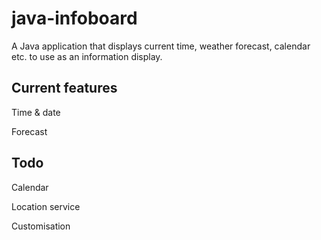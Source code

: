 # java-infoboard
A Java application that displays current time, weather forecast, calendar etc. to use as an information display.

## Current features
Time & date

Forecast

## Todo
Calendar

Location service

Customisation
